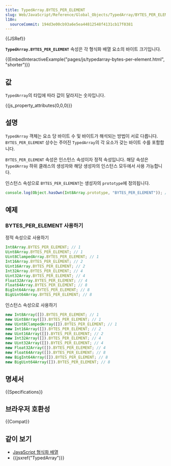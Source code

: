 ```yaml
---
title: TypedArray.BYTES_PER_ELEMENT
slug: Web/JavaScript/Reference/Global_Objects/TypedArray/BYTES_PER_ELEMENT
l10n:
  sourceCommit: 194d3e00cb93a6e5ea44812548f4131cb17f0381
---
```


{{JSRef}}

**`TypedArray.BYTES_PER_ELEMENT`** 속성은 각 형식화 배열 요소의 바이트 크기입니다.

{{EmbedInteractiveExample("pages/js/typedarray-bytes-per-element.html", "shorter")}}

## 값

`TypedArray`의 타입에 따라 값이 달라지는 숫자입니다.

{{js_property_attributes(0,0,0)}}

## 설명

`TypedArray` 객체는 요소 당 바이트 수 및 바이트가 해석되는 방법이 서로 다릅니다.
`BYTES_PER_ELEMENT` 상수는 주어진 `TypedArray`의 각 요소가 갖는 바이트 수를 포함합니다.

`BYTES_PER_ELEMENT` 속성은 인스턴스 속성이자 정적 속성입니다.
해당 속성은 `TypedArray` 하위 클래스의 생성자와 해당 생성자의 인스턴스 모두에서 사용 가능합니다.

인스턴스 속성으로 `BYTES_PER_ELEMENT`는 생성자의 `prototype`에 정의됩니다.

```js
console.log(Object.hasOwn(Int8Array.prototype, "BYTES_PER_ELEMENT")); // true
```

## 예제

### BYTES_PER_ELEMENT 사용하기

정적 속성으로 사용하기

```js
Int8Array.BYTES_PER_ELEMENT; // 1
Uint8Array.BYTES_PER_ELEMENT; // 1
Uint8ClampedArray.BYTES_PER_ELEMENT; // 1
Int16Array.BYTES_PER_ELEMENT; // 2
Uint16Array.BYTES_PER_ELEMENT; // 2
Int32Array.BYTES_PER_ELEMENT; // 4
Uint32Array.BYTES_PER_ELEMENT; // 4
Float32Array.BYTES_PER_ELEMENT; // 4
Float64Array.BYTES_PER_ELEMENT; // 8
BigInt64Array.BYTES_PER_ELEMENT; // 8
BigUint64Array.BYTES_PER_ELEMENT; // 8
```

인스턴스 속성으로 사용하기

```js
new Int8Array([]).BYTES_PER_ELEMENT; // 1
new Uint8Array([]).BYTES_PER_ELEMENT; // 1
new Uint8ClampedArray([]).BYTES_PER_ELEMENT; // 1
new Int16Array([]).BYTES_PER_ELEMENT; // 2
new Uint16Array([]).BYTES_PER_ELEMENT; // 2
new Int32Array([]).BYTES_PER_ELEMENT; // 4
new Uint32Array([]).BYTES_PER_ELEMENT; // 4
new Float32Array([]).BYTES_PER_ELEMENT; // 4
new Float64Array([]).BYTES_PER_ELEMENT; // 8
new BigInt64Array([]).BYTES_PER_ELEMENT; // 8
new BigUint64Array([]).BYTES_PER_ELEMENT; // 8
```

## 명세서

{{Specifications}}

## 브라우저 호환성

{{Compat}}

## 같이 보기

- [JavaScript 형식화 배열](/ko/docs/Web/JavaScript/Typed_arrays)
- {{jsxref("TypedArray")}}
